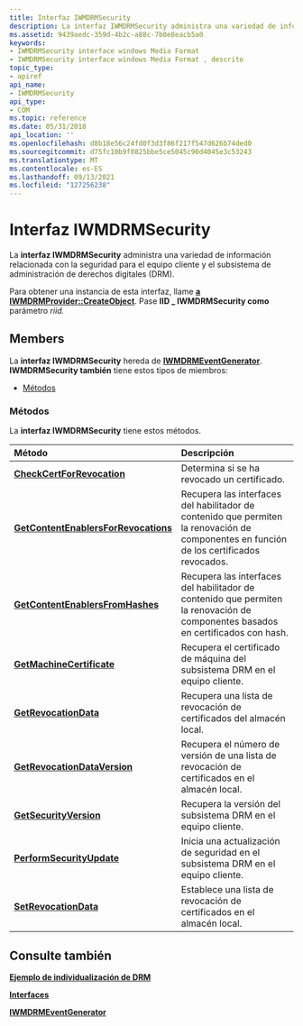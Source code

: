 ```yaml
---
title: Interfaz IWMDRMSecurity
description: La interfaz IWMDRMSecurity administra una variedad de información relacionada con la seguridad para el equipo cliente y el subsistema de administración de derechos digitales (DRM). Para obtener una instancia de esta interfaz, llame a IWMDRMProvider CreateObject.
ms.assetid: 9439aedc-359d-4b2c-a88c-7b0e8eacb5a0
keywords:
- IWMDRMSecurity interface windows Media Format
- IWMDRMSecurity interface windows Media Format , descrito
topic_type:
- apiref
api_name:
- IWMDRMSecurity
api_type:
- COM
ms.topic: reference
ms.date: 05/31/2018
api_location: ''
ms.openlocfilehash: d8b18e56c24fd0f3d3f86f217f547d626b74ded0
ms.sourcegitcommit: d75fc10b9f0825bbe5ce5045c90d4045e3c53243
ms.translationtype: MT
ms.contentlocale: es-ES
ms.lasthandoff: 09/13/2021
ms.locfileid: "127256238"
---
```

# <a name="iwmdrmsecurity-interface"></a>Interfaz IWMDRMSecurity

La **interfaz IWMDRMSecurity** administra una variedad de información relacionada con la seguridad para el equipo cliente y el subsistema de administración de derechos digitales (DRM).

Para obtener una instancia de esta interfaz, llame [**a IWMDRMProvider::CreateObject**](iwmdrmprovider-createobject.md). Pase **IID \_ IWMDRMSecurity como** parámetro *riid.*

## <a name="members"></a>Members

La **interfaz IWMDRMSecurity** hereda de [**IWMDRMEventGenerator**](iwmdrmeventgenerator.md). **IWMDRMSecurity también** tiene estos tipos de miembros:

-   [Métodos](#methods)

### <a name="methods"></a>Métodos

La **interfaz IWMDRMSecurity** tiene estos métodos.



| Método                                                                                      | Descripción                                                                                                      |
|:--------------------------------------------------------------------------------------------|:-----------------------------------------------------------------------------------------------------------------|
| [**CheckCertForRevocation**](iwmdrmsecurity-checkcertforrevocation.md)                     | Determina si se ha revocado un certificado.<br/>                                                    |
| [**GetContentEnablersForRevocations**](iwmdrmsecurity-getcontentenablersforrevocations.md) | Recupera las interfaces del habilitador de contenido que permiten la renovación de componentes en función de los certificados revocados.<br/> |
| [**GetContentEnablersFromHashes**](iwmdrmsecurity-getcontentenablersfromhashes.md)         | Recupera las interfaces del habilitador de contenido que permiten la renovación de componentes basados en certificados con hash.<br/>  |
| [**GetMachineCertificate**](iwmdrmsecurity-getmachinecertificate.md)                       | Recupera el certificado de máquina del subsistema DRM en el equipo cliente.<br/>                        |
| [**GetRevocationData**](iwmdrmsecurity-getrevocationdata.md)                               | Recupera una lista de revocación de certificados del almacén local.<br/>                                         |
| [**GetRevocationDataVersion**](iwmdrmsecurity-getrevocationdataversion.md)                 | Recupera el número de versión de una lista de revocación de certificados en el almacén local.<br/>                     |
| [**GetSecurityVersion**](iwmdrmsecurity-getsecurityversion.md)                             | Recupera la versión del subsistema DRM en el equipo cliente.<br/>                                    |
| [**PerformSecurityUpdate**](iwmdrmsecurity-performsecurityupdate.md)                       | Inicia una actualización de seguridad en el subsistema DRM en el equipo cliente.<br/>                              |
| [**SetRevocationData**](iwmdrmsecurity-setrevocationdata.md)                               | Establece una lista de revocación de certificados en el almacén local.<br/>                                                |



 

## <a name="see-also"></a>Consulte también

<dl> <dt>

[**Ejemplo de individualización de DRM**](drm-individualization-example.md)
</dt> <dt>

[**Interfaces**](drm-interfaces.md)
</dt> <dt>

[**IWMDRMEventGenerator**](iwmdrmeventgenerator.md)
</dt> </dl>

 

 





